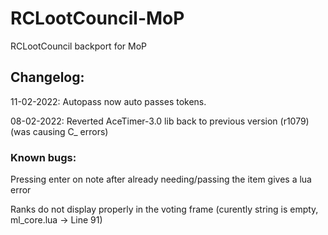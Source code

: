 # RCLootCouncil-MoP
RCLootCouncil backport for MoP

## Changelog: ##

11-02-2022:
Autopass now auto passes tokens.

08-02-2022:
Reverted AceTimer-3.0 lib back to previous version (r1079) (was causing C_ errors)

### Known bugs: ### 

Pressing enter on note after already needing/passing the item gives a lua error

Ranks do not display properly in the voting frame (curently string is empty, ml_core.lua -> Line 91)
